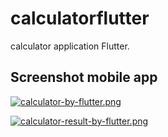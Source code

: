 # calculatorflutter

calculator application Flutter.

## Screenshot mobile app

[![calculator-by-flutter.png](https://i.postimg.cc/P5Rnw9H9/calculator-by-flutter.png)](https://postimg.cc/750RvBfn)

[![calculator-result-by-flutter.png](https://i.postimg.cc/fbSnjCTL/calculator-result-by-flutter.png)](https://postimg.cc/CZ0Qwj8T)
